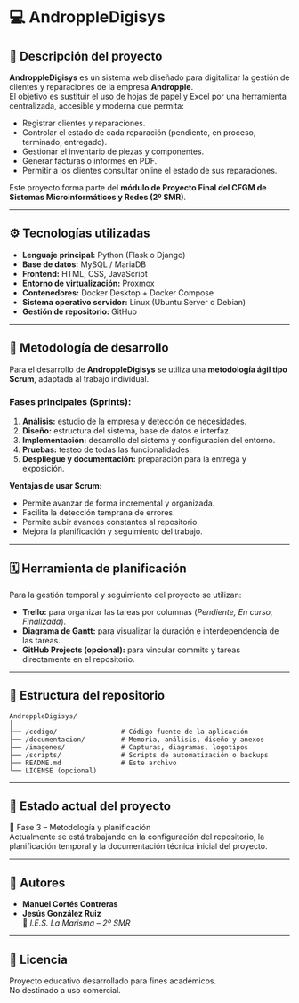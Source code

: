 # 💻 AndroppleDigisys

## 🧠 Descripción del proyecto
**AndroppleDigisys** es un sistema web diseñado para digitalizar la gestión de clientes y reparaciones de la empresa **Andropple**.  
El objetivo es sustituir el uso de hojas de papel y Excel por una herramienta centralizada, accesible y moderna que permita:
- Registrar clientes y reparaciones.
- Controlar el estado de cada reparación (pendiente, en proceso, terminado, entregado).
- Gestionar el inventario de piezas y componentes.
- Generar facturas o informes en PDF.
- Permitir a los clientes consultar online el estado de sus reparaciones.

Este proyecto forma parte del **módulo de Proyecto Final del CFGM de Sistemas Microinformáticos y Redes (2º SMR)**.

---

## ⚙️ Tecnologías utilizadas
- **Lenguaje principal:** Python (Flask o Django)
- **Base de datos:** MySQL / MariaDB
- **Frontend:** HTML, CSS, JavaScript
- **Entorno de virtualización:** Proxmox
- **Contenedores:** Docker Desktop + Docker Compose
- **Sistema operativo servidor:** Linux (Ubuntu Server o Debian)
- **Gestión de repositorio:** GitHub

---

## 🧩 Metodología de desarrollo

Para el desarrollo de **AndroppleDigisys** se utiliza una **metodología ágil tipo Scrum**, adaptada al trabajo individual.

### Fases principales (Sprints):
1. **Análisis:** estudio de la empresa y detección de necesidades.
2. **Diseño:** estructura del sistema, base de datos e interfaz.
3. **Implementación:** desarrollo del sistema y configuración del entorno.
4. **Pruebas:** testeo de todas las funcionalidades.
5. **Despliegue y documentación:** preparación para la entrega y exposición.

**Ventajas de usar Scrum:**
- Permite avanzar de forma incremental y organizada.
- Facilita la detección temprana de errores.
- Permite subir avances constantes al repositorio.
- Mejora la planificación y seguimiento del trabajo.

---

## 🗓️ Herramienta de planificación

Para la gestión temporal y seguimiento del proyecto se utilizan:

- **Trello:** para organizar las tareas por columnas (*Pendiente, En curso, Finalizada*).
- **Diagrama de Gantt:** para visualizar la duración e interdependencia de las tareas.
- **GitHub Projects (opcional):** para vincular commits y tareas directamente en el repositorio.

---

## 📁 Estructura del repositorio
```
AndroppleDigisys/
│
├── /codigo/                # Código fuente de la aplicación
├── /documentacion/         # Memoria, análisis, diseño y anexos
├── /imagenes/              # Capturas, diagramas, logotipos
├── /scripts/               # Scripts de automatización o backups
├── README.md               # Este archivo
└── LICENSE (opcional)
```

---

## 📅 Estado actual del proyecto
🔹 Fase 3 – Metodología y planificación  
Actualmente se está trabajando en la configuración del repositorio, la planificación temporal y la documentación técnica inicial del proyecto.

---

## 👥 Autores
- **Manuel Cortés Contreras**  
- **Jesús González Ruiz**  
📍 *I.E.S. La Marisma – 2º SMR*

---

## 🏁 Licencia
Proyecto educativo desarrollado para fines académicos.  
No destinado a uso comercial.
